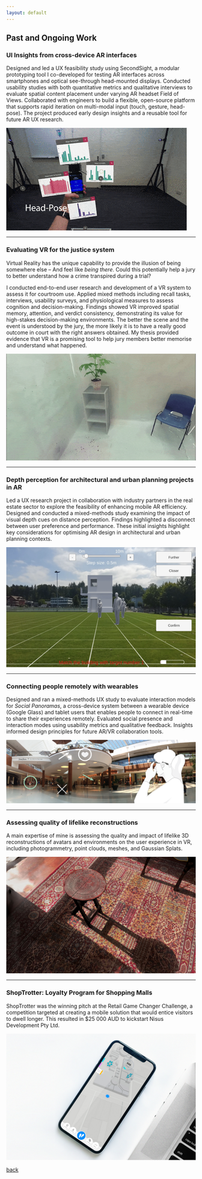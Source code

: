 ```yaml
---
layout: default
---
```


## Past and Ongoing Work

### UI Insights from cross-device AR interfaces

Designed and led a UX feasibility study using SecondSight, a modular prototyping tool I co-developed for testing AR interfaces across smartphones and optical see-through head-mounted displays. Conducted usability studies with both quantitative metrics and qualitative interviews to evaluate spatial content placement under varying AR headset Field of Views. Collaborated with engineers to build a flexible, open-source platform that supports rapid iteration on multi-modal input (touch, gesture, head-pose). The project produced early design insights and a reusable tool for future AR UX research.

![Interaction Mode](/assets/videos/SecondSightHeadPose.gif)

***

### Evaluating VR for the justice system 

Virtual Reality has the unique capability to provide the illusion of being somewhere else – And feel like _being there_. Could this potentially help a jury to better understand how a crime transpired during a trial? 

I conducted end-to-end user research and development of a VR system to assess it for courtroom use. Applied mixed methods including recall tasks, interviews, usability surveys, and physiological measures to assess cognition and decision-making. Findings showed VR improved spatial memory, attention, and verdict consistency, demonstrating its value for high-stakes decision-making environments. The better the scene and the event is understood by the jury, the more likely it is to have a really good outcome in court with the right answers obtained. My thesis provided evidence that VR is a promising tool to help jury members better memorise and understand what happened.

![Visual Cues for Forensic Evidence](/assets/videos/GifArrows.gif)

***

### Depth perception for architectural and urban planning projects in AR 

Led a UX research project in collaboration with industry partners in the real estate sector to explore the feasibility of enhancing mobile AR efficiency. Designed and conducted a mixed-methods study examining the impact of visual depth cues on distance perception. Findings highlighted a disconnect between user preference and performance. These initial insights highlight key considerations for optimising AR design in architectural and urban planning contexts.

![Depth](/assets/img/DepthPerception.png)

***

### Connecting people remotely with wearables 

Designed and ran a mixed-methods UX study to evaluate interaction models for _Social Panoramas_, a cross-device system between a wearable device (Google Glass) and tablet users that enables people to connect in real-time to share their experiences remotely. Evaluated social presence and interaction modes using usability metrics and qualitative feedback. Insights informed design principles for future AR/VR collaboration tools. 

![Social Panorama](/assets/img/SPConcept.png)


***

### Assessing quality of lifelike reconstructions

A main expertise of mine is assessing the quality and impact of lifelike 3D reconstructions of avatars and environments on the user experience in VR, including photogrammetry, point clouds, meshes, and Gaussian Splats. 

![Photogrammetry](/assets/img/Photogrammetry.png)

***

### ShopTrotter: Loyalty Program for Shopping Malls

ShopTrotter was the winning pitch at the Retail Game Changer Challenge, a competition targeted at creating a mobile solution that would entice visitors to dwell longer. This resulted in $25 000 AUD to kickstart Nisus Development Pty Ltd. 

![Main screen of ShopTrotter](/assets/img/Main.jpg)


[back](./)
